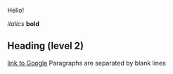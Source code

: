 Hello! 

*italics* **bold**
## Heading (level 2)
[link to Google](https://www.google.com)
Paragraphs are separated by blank lines
